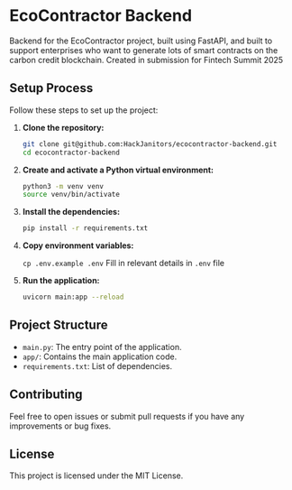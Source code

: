 # EcoContractor Backend

Backend for the EcoContractor project, built using FastAPI, and built to support enterprises who want to generate lots of smart contracts on the carbon credit blockchain. Created in submission for Fintech Summit 2025

## Setup Process

Follow these steps to set up the project:

1. **Clone the repository:**

   ```bash
   git clone git@github.com:HackJanitors/ecocontractor-backend.git
   cd ecocontractor-backend
   ```

2. **Create and activate a Python virtual environment:**

   ```bash
   python3 -m venv venv
   source venv/bin/activate
   ```

3. **Install the dependencies:**

   ```bash
   pip install -r requirements.txt
   ```

4. **Copy environment variables:**

   `cp .env.example .env`
   Fill in relevant details in `.env` file

5. **Run the application:**
   ```bash
   uvicorn main:app --reload
   ```

## Project Structure

- `main.py`: The entry point of the application.
- `app/`: Contains the main application code.
- `requirements.txt`: List of dependencies.

## Contributing

Feel free to open issues or submit pull requests if you have any improvements or bug fixes.

## License

This project is licensed under the MIT License.
